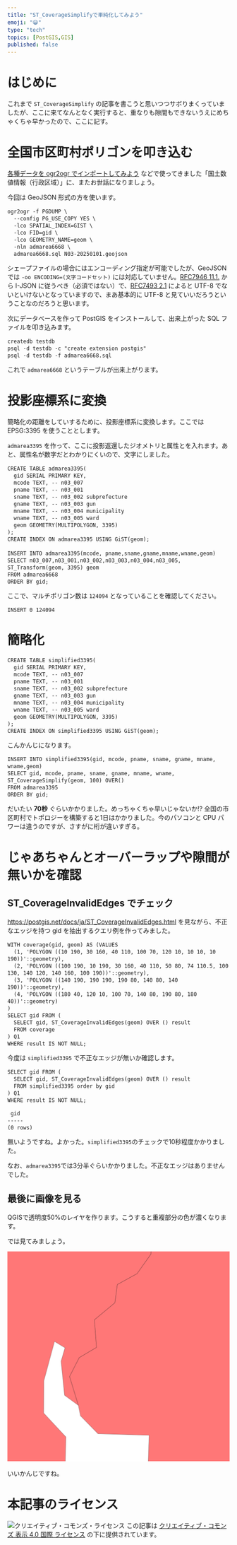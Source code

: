 ```yaml
---
title: "ST_CoverageSimplifyで単純化してみよう"
emoji: "😀"
type: "tech"
topics: [PostGIS,GIS]
published: false
---
```


# はじめに

これまで ``ST_CoverageSimplify`` の記事を書こうと思いつつサボりまくっていましたが、ここに来てなんとなく実行すると、重なりも隙間もできないうえにめちゃくちゃ早かったので、ここに記す。

# 全国市区町村ポリゴンを叩き込む

[各種データを ogr2ogr でインポートしてみよう](https://zenn.dev/boiledorange73/books/b1de0a18073af70946e0/viewer/import-ogr2ogr) などで使ってきました「国土数値情報（行政区域）」に、またお世話になりましょう。

今回は GeoJSON 形式の方を使います。

```
ogr2ogr -f PGDUMP \
  --config PG_USE_COPY YES \
  -lco SPATIAL_INDEX=GIST \
  -lco FID=gid \
  -lco GEOMETRY_NAME=geom \
  -nln admarea6668 \
  admarea6668.sql N03-20250101.geojson
```

シェープファイルの場合にはエンコーディング指定が可能でしたが、GeoJSONでは ``-oo ENCODING=(文字コードセット)`` には対応していません。[RFC7946 11.1.](https://datatracker.ietf.org/doc/html/rfc7946#section-11.1) から I-JSON に従うべき（必須ではない）で、[RFC7493 2.1](https://datatracker.ietf.org/doc/html/rfc7493#section-2.1) によると UTF-8 でないといけないとなっていますので、まあ基本的に UTF-8 と見ていいだろうということなのだろうと思います。

次にデータベースを作って PostGIS をインストールして、出来上がった SQL ファイルを叩き込みます。

```
createdb testdb
psql -d testdb -c "create extension postgis"
psql -d testdb -f admarea6668.sql
```

これで ``admarea6668`` というテーブルが出来上がります。

# 投影座標系に変換

簡略化の距離をしていするために、投影座標系に変換します。ここでは EPSG:3395 を使うこととします。

``admarea3395`` を作って、ここに投影返還したジオメトリと属性とを入れます。あと、属性名が数字だとわかりにくいので、文字にしました。

```
CREATE TABLE admarea3395(
  gid SERIAL PRIMARY KEY,
  mcode TEXT, -- n03_007
  pname TEXT, -- n03_001
  sname TEXT, -- n03_002 subprefecture
  gname TEXT, -- n03_003 gun
  mname TEXT, -- n03_004 municipality
  wname TEXT, -- n03_005 ward
  geom GEOMETRY(MULTIPOLYGON, 3395)
);
CREATE INDEX ON admarea3395 USING GiST(geom);

INSERT INTO admarea3395(mcode, pname,sname,gname,mname,wname,geom)
SELECT n03_007,n03_001,n03_002,n03_003,n03_004,n03_005, ST_Transform(geom, 3395) geom
FROM admarea6668
ORDER BY gid;
```

ここで、マルチポリゴン数は ``124094`` となっていることを確認してください。

```
INSERT 0 124094
```

# 簡略化

```
CREATE TABLE simplified3395(
  gid SERIAL PRIMARY KEY,
  mcode TEXT, -- n03_007
  pname TEXT, -- n03_001
  sname TEXT, -- n03_002 subprefecture
  gname TEXT, -- n03_003 gun
  mname TEXT, -- n03_004 municipality
  wname TEXT, -- n03_005 ward
  geom GEOMETRY(MULTIPOLYGON, 3395)
);
CREATE INDEX ON simplified3395 USING GiST(geom);
```

こんかんじになります。

```
INSERT INTO simplified3395(gid, mcode, pname, sname, gname, mname, wname,geom)
SELECT gid, mcode, pname, sname, gname, mname, wname, ST_CoverageSimplify(geom, 100) OVER()
FROM admarea3395
ORDER BY gid;
```

だいたい **70秒** ぐらいかかりました。めっちゃくちゃ早いじゃないか!?
全国の市区町村でトポロジーを構築すると1日はかかりました。今のパソコンと CPU パワーは違うのですが、さすがに桁が違いすぎる。


# じゃあちゃんとオーバーラップや隙間が無いかを確認

## ST_CoverageInvalidEdges でチェック

https://postgis.net/docs/ja/ST_CoverageInvalidEdges.html を見ながら、不正なエッジを持つ gid を抽出するクエリ例を作ってみました。

```
WITH coverage(gid, geom) AS (VALUES
  (1, 'POLYGON ((10 190, 30 160, 40 110, 100 70, 120 10, 10 10, 10 190))'::geometry),
  (2, 'POLYGON ((100 190, 10 190, 30 160, 40 110, 50 80, 74 110.5, 100 130, 140 120, 140 160, 100 190))'::geometry),
  (3, 'POLYGON ((140 190, 190 190, 190 80, 140 80, 140 190))'::geometry),
  (4, 'POLYGON ((180 40, 120 10, 100 70, 140 80, 190 80, 180 40))'::geometry)
)
SELECT gid FROM (
  SELECT gid, ST_CoverageInvalidEdges(geom) OVER () result
  FROM coverage
) Q1
WHERE result IS NOT NULL;
```

今度は ``simplified3395`` で不正なエッジが無いか確認します。

```
SELECT gid FROM (
  SELECT gid, ST_CoverageInvalidEdges(geom) OVER () result
  FROM simplified3395 order by gid
) Q1
WHERE result IS NOT NULL;
```

```
 gid 
-----
(0 rows)
```

無いようですね。よかった。``simplified3395``のチェックで10秒程度かかりました。

なお、``admarea3395``では3分半ぐらいかかりました。不正なエッジはありませんでした。

## 最後に画像を見る

QGISで透明度50%のレイヤを作ります。こうすると重複部分の色が濃くなります。

では見てみましょう。

![重なっていない証拠の図](https://github.com/boiledorange73/zenn-content/raw/main/articles-images/0070/01-result.png)

いいかんじですね。


# 本記事のライセンス

![クリエイティブ・コモンズ・ライセンス](https://i.creativecommons.org/l/by/4.0/88x31.png)
この記事は [クリエイティブ・コモンズ 表示 4.0 国際 ライセンス](http://creativecommons.org/licenses/by/4.0/">) の下に提供されています。
